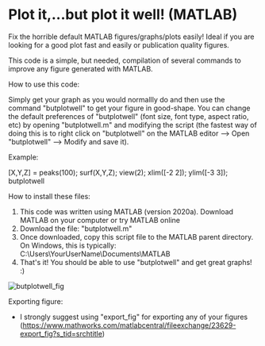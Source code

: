 # Plot it,...but plot it well! (MATLAB)

Fix the horrible default MATLAB figures/graphs/plots easily! Ideal if you are looking for a good plot fast and easily or publication quality figures.

This code is a simple, but needed, compilation of several commands to improve any figure generated with MATLAB.

How to use this code:

Simply get your graph as you would normallly do and then use the command "butplotwell" to get your figure in good-shape. You can change the default preferences of "butplotwell" (font size, font type, aspect ratio, etc) by opening "butplotwell.m" and modifying the script (the fastest way of doing this is to right click on "butplotwell" on the MATLAB editor --> Open "butplotwell" --> Modify and save it).

Example:

[X,Y,Z] = peaks(100);
surf(X,Y,Z); view(2);
xlim([-2 2]); ylim([-3 3]);
butplotwell

How to install these files:

1. This code was written using MATLAB (version 2020a). Download MATLAB on your computer or try MATLAB online
2. Download the file: "butplotwell.m"
4. Once downloaded, copy this script file to the MATLAB parent directory. On Windows, this is typically: C:\Users\YourUserName\Documents\MATLAB
5. That's it! You should be able to use "butplotwell" and get great graphs! :)

![butplotwell_fig](https://user-images.githubusercontent.com/26829946/124506333-43530a00-dd80-11eb-9fc0-fb11eb05a8c6.png)


Exporting figure:

* I strongly suggest using "export_fig" for exporting any of your figures (https://www.mathworks.com/matlabcentral/fileexchange/23629-export_fig?s_tid=srchtitle)
